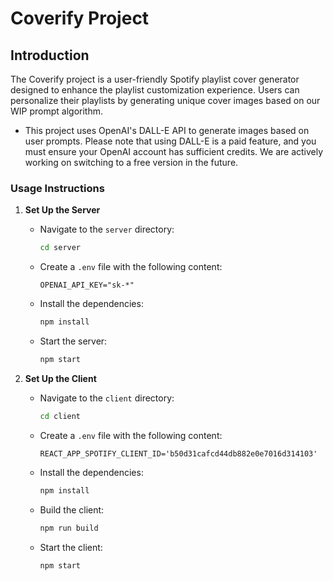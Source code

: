 # Coverify Project

## Introduction

The Coverify project is a user-friendly Spotify playlist cover generator designed to enhance the playlist customization experience. Users can personalize their playlists by generating unique cover images based on our WIP prompt algorithm.

- This project uses OpenAI's DALL-E API to generate images based on user prompts. Please note that using DALL-E is a paid feature, and you must ensure your OpenAI account has sufficient credits. We are actively working on switching to a free version in the future.

### Usage Instructions

1. **Set Up the Server**

   - Navigate to the `server` directory:
     ```bash
     cd server
     ```
   - Create a `.env` file with the following content:
     ```env
     OPENAI_API_KEY="sk-*"
     ```
   - Install the dependencies:
     ```bash
     npm install
     ```
   - Start the server:
     ```bash
     npm start
     ```

2. **Set Up the Client**
   - Navigate to the `client` directory:
     ```bash
     cd client
     ```
   - Create a `.env` file with the following content:
     ```env
     REACT_APP_SPOTIFY_CLIENT_ID='b50d31cafcd44db882e0e7016d314103'
     ```
   - Install the dependencies:
     ```bash
     npm install
     ```
   - Build the client:
     ```bash
     npm run build
     ```
   - Start the client:
     ```bash
     npm start
     ```
